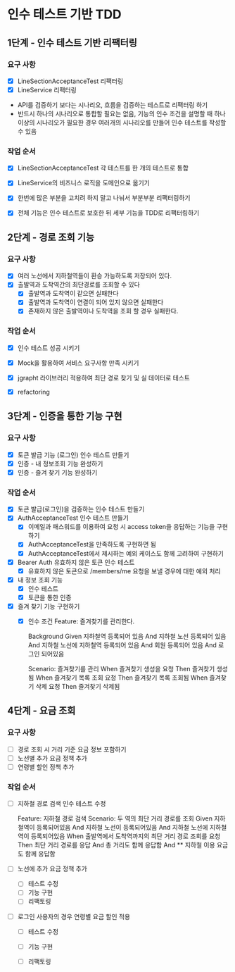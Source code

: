 # 인수 테스트 기반 TDD

## 1단계 - 인수 테스트 기반 리팩터링

### 요구 사항
- [X] LineSectionAcceptanceTest 리팩터링
- [X] LineService 리팩터링
* API를 검증하기 보다는 시나리오, 흐름을 검증하는 테스트로 리팩터링 하기
* 반드시 하나의 시나리오로 통합할 필요는 없음, 기능의 인수 조건을 설명할 때 하나 이상의 시나리오가 필요한 경우 여러개의 시나리오를 만들어 인수 테스트를 작성할 수 있음

### 작업 순서
- [X] LineSectionAcceptanceTest 각 테스트를 한 개의 테스트로 통합
- [X] LineService의 비즈니스 로직을 도메인으로 옮기기
- [X] 한번에 많은 부분을 고치려 하지 말고 나눠서 부분부분 리팩터링하기
- [X] 전체 기능은 인수 테스트로 보호한 뒤 세부 기능을 TDD로 리팩터링하기


## 2단계 - 경로 조회 기능
### 요구 사항
- [X] 여러 노선에서 지하철역들이 환승 가능하도록 저장되어 있다.
- [X] 출발역과 도착역간의 최단경로를 조회할 수 있다
    - [X] 출발역과 도착역이 같으면 실패한다
    - [X] 출발역과 도착역이 연결이 되어 있지 않으면 실패한다
    - [X] 존재하지 않은 출발역이나 도착역을 조회 할 경우 실패한다.

### 작업 순서
- [X] 인수 테스트 성공 시키기
- [X] Mock을 활용하여 서비스 요구사항 만족 시키기
- [X] jgrapht 라이브러리 적용하여 최단 경로 찾기 및 실 데이터로 테스트
- [X] refactoring


## 3단계 - 인증을 통한 기능 구현
### 요구 사항
- [X] 토큰 발급 기능 (로그인) 인수 테스트 만들기
- [X] 인증 - 내 정보조회 기능 완성하기
- [X] 인증 - 즐겨 찾기 기능 완성하기

### 작업 순서
- [X] 토큰 발급(로그인)을 검증하는 인수 테스트 만들기
- [X] AuthAcceptanceTest 인수 테스트 만들기
  - [X] 이메일과 패스워드를 이용하여 요청 시 access token을 응답하는 기능을 구현하기
  - [X] AuthAcceptanceTest을 만족하도록 구현하면 됨
  - [X] AuthAcceptanceTest에서 제시하는 예외 케이스도 함께 고려하여 구현하기
- [X] Bearer Auth 유효하지 않은 토큰 인수 테스트
  - [X] 유효하지 않은 토큰으로 /members/me 요청을 보낼 경우에 대한 예외 처리
- [X] 내 정보 조회 기능
  - [X] 인수 테스트
  - [X] 토큰을 통한 인증
- [X] 즐겨 찾기 기능 구현하기
  - [X] 인수 조건
    Feature: 즐겨찾기를 관리한다.

       Background
       Given 지하철역 등록되어 있음
       And 지하철 노선 등록되어 있음
       And 지하철 노선에 지하철역 등록되어 있음
       And 회원 등록되어 있음
       And 로그인 되어있음

       Scenario: 즐겨찾기를 관리
       When 즐겨찾기 생성을 요청
       Then 즐겨찾기 생성됨
       When 즐겨찾기 목록 조회 요청
       Then 즐겨찾기 목록 조회됨
       When 즐겨찾기 삭제 요청
       Then 즐겨찾기 삭제됨

## 4단계 - 요금 조회
### 요구 사항
- [ ] 경로 조회 시 거리 기준 요금 정보 포함하기
- [ ] 노선별 추가 요금 정책 추가
- [ ] 연령별 할인 정책 추가

### 작업 순서
- [ ] 지하철 경로 검색 인수 테스트 수정
  

    Feature: 지하철 경로 검색
        Scenario: 두 역의 최단 거리 경로를 조회
        Given 지하철역이 등록되어있음
        And 지하철 노선이 등록되어있음
        And 지하철 노선에 지하철역이 등록되어있음
        When 출발역에서 도착역까지의 최단 거리 경로 조회를 요청
        Then 최단 거리 경로를 응답
        And 총 거리도 함께 응답함
        And ** 지하철 이용 요금도 함께 응답함

- [ ] 노선에 추가 요금 정책 추가
    - [ ] 테스트 수정
    - [ ] 기능 구현
    - [ ] 리팩토링
- [ ] 로그인 사용자의 경우 연령별 요금 할인 적용
    - [ ] 테스트 수정
    - [ ] 기능 구현
    - [ ] 리팩토링
  

